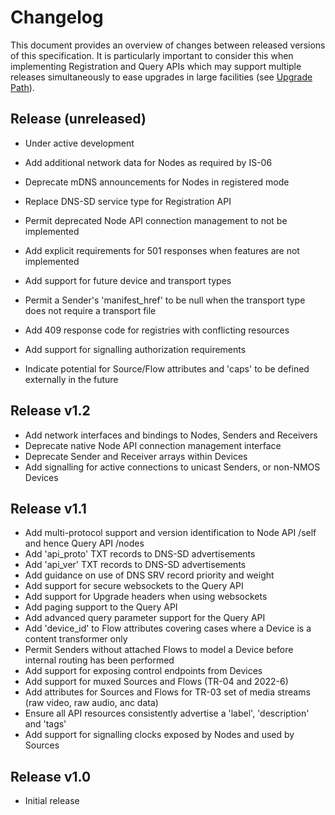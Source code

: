 # Changelog
This document provides an overview of changes between released versions of this specification. It is particularly important to consider this when implementing Registration and Query APIs which may support multiple releases simultaneously to ease upgrades in large facilities (see [Upgrade Path](docs/6.0.%20Upgrade%20Path.md)).

## Release (unreleased)
* Under active development

* Add additional network data for Nodes as required by IS-06
* Deprecate mDNS announcements for Nodes in registered mode
* Replace DNS-SD service type for Registration API
* Permit deprecated Node API connection management to not be implemented
* Add explicit requirements for 501 responses when features are not implemented
* Add support for future device and transport types
* Permit a Sender's 'manifest_href' to be null when the transport type does not require a transport file
* Add 409 response code for registries with conflicting resources
* Add support for signalling authorization requirements
* Indicate potential for Source/Flow attributes and 'caps' to be defined externally in the future

## Release v1.2
* Add network interfaces and bindings to Nodes, Senders and Receivers
* Deprecate native Node API connection management interface
* Deprecate Sender and Receiver arrays within Devices
* Add signalling for active connections to unicast Senders, or non-NMOS Devices

## Release v1.1
* Add multi-protocol support and version identification to Node API /self and hence Query API /nodes
* Add 'api\_proto' TXT records to DNS-SD advertisements
* Add 'api\_ver' TXT records to DNS-SD advertisements
* Add guidance on use of DNS SRV record priority and weight
* Add support for secure websockets to the Query API
* Add support for Upgrade headers when using websockets
* Add paging support to the Query API
* Add advanced query parameter support for the Query API
* Add 'device\_id' to Flow attributes covering cases where a Device is a content transformer only
* Permit Senders without attached Flows to model a Device before internal routing has been performed
* Add support for exposing control endpoints from Devices
* Add support for muxed Sources and Flows (TR-04 and 2022-6)
* Add attributes for Sources and Flows for TR-03 set of media streams (raw video, raw audio, anc data)
* Ensure all API resources consistently advertise a 'label', 'description' and 'tags'
* Add support for signalling clocks exposed by Nodes and used by Sources

## Release v1.0
* Initial release
